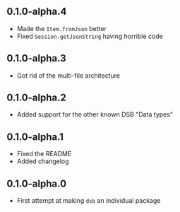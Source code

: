 ## 0.1.0-alpha.4

- Made the `Item.fromJson` better
- Fixed `Session.getJsonString` having horrible code

## 0.1.0-alpha.3

- Got rid of the multi-file architecture

## 0.1.0-alpha.2

- Added support for the other known DSB "Data types"

## 0.1.0-alpha.1

- Fixed the README
- Added changelog

## 0.1.0-alpha.0

- First attempt at making `dsb` an individual package
